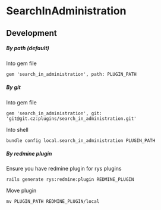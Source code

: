 # SearchInAdministration

## Development

##### By path (default)

Into gem file

    gem 'search_in_administration', path: PLUGIN_PATH


##### By git

Into gem file

    gem 'search_in_administration', git: 'git@git.cz:plugins/search_in_administration.git'

Into shell

    bundle config local.search_in_administration PLUGIN_PATH


##### By redmine plugin

Ensure you have redmine plugin for rys plugins

    rails generate rys:redmine:plugin REDMINE_PLUGIN

Move plugin

    mv PLUGIN_PATH REDMINE_PLUGIN/local
